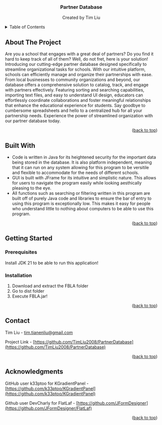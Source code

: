 <br />
<div align="center">

  </a>

  <h3 align="center">Partner Database</h3>

  <p align="center">
    Created by Tim Liu

</div>

<!-- TABLE OF CONTENTS -->
<details>
  <summary>Table of Contents</summary>
  <ol>
    <li>
      <a href="#about-the-project">About The Project</a>
      <ul>
        <li><a href="#built-with">Built With</a></li>
      </ul>
    </li>
    <li>
      <a href="#getting-started">Getting Started</a>
      <ul>
        <li><a href="#prerequisites">Prerequisites</a></li>
        <li><a href="#installation">Installation</a></li>
      </ul>
    </li>
    <li><a href="#acknowledgments">Acknowledgments</a></li>
  </ol>
</details>



<!-- ABOUT THE PROJECT -->
## About The Project

Are you a school that engages with a great deal of partners? Do you find it hard to keep track of all of them? Well, do not fret, here is your solution! Introducing our cutting-edge partner database designed specifically to streamline organizational tasks for schools. With our intuitive platform, schools can efficiently manage and organize their partnerships with ease. From local businesses to community organizations and beyond, our database offers a comprehensive solution to catalog, track, and engage with partners effectively. Featuring sorting and searching capabilities, importing text files, and easy to understand UI design, educators can effortlessly coordinate collaborations and foster meaningful relationships that enhance the educational experience for students. Say goodbye to cumbersome spreadsheets and hello to a centralized hub for all your partnership needs. Experience the power of streamlined organization with our partner database today.

<p align="right">(<a href="#readme-top">back to top</a>)</p>



## Built With

* Code is written in Java for its heightened security for the important data being stored in the database. It is also platform independent, meaning that it can run on any system allowing for this program to be versitile and flexible to accommodate for the needs of different schools.
* GUI is built with JFrame for its intuitive and simplistic nature. This allows for users to navigate the program easily while looking aesthically pleasing to the eye.
* All functions such as searching or filtering written in this program are built off of purely Java code and libraries to ensure the bar of entry to using this program is exceptionally low. This makes it easy for people who understand little to nothing about computers to be able to use this program. 

<p align="right">(<a href="#readme-top">back to top</a>)</p>


<!-- GETTING STARTED -->
## Getting Started

### Prerequisites

Install JDK 21 to be able to run this application!

### Installation

1. Download and extract the FBLA folder
2. Go to dist folder
3. Execute FBLA.jar!


<p align="right">(<a href="#readme-top">back to top</a>)</p>




<!-- CONTACT -->
## Contact

Tim Liu - tim.tianenliu@gmail.com

Project Link - [https://github.com/TimLiu2008/PartnerDatabase](https://github.com/TimLiu2008/PartnerDatabase)

<p align="right">(<a href="#readme-top">back to top</a>)</p>



<!-- ACKNOWLEDGMENTS -->
## Acknowledgments

GitHub user k33ptoo for KGradientPanel - [https://github.com/k33ptoo/KGradientPanel](https://github.com/k33ptoo/KGradientPanel)

Github user DevCharly for FlatLaf - [https://github.com/JFormDesigner](https://github.com/JFormDesigner/FlatLaf)

<p align="right">(<a href="#readme-top">back to top</a>)</p>
